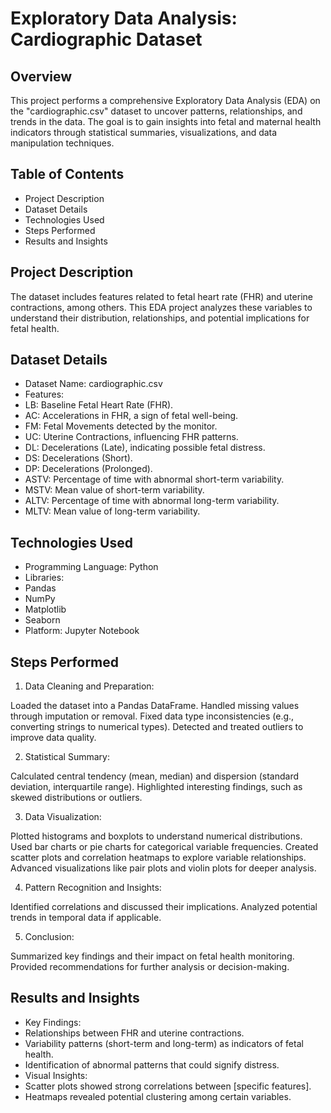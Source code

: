 # Exploratory Data Analysis: Cardiographic Dataset

## Overview
This project performs a comprehensive Exploratory Data Analysis (EDA) on the "cardiographic.csv" dataset to uncover patterns, relationships, and trends in the data. The goal is to gain insights into fetal and maternal health indicators through statistical summaries, visualizations, and data manipulation techniques.

## Table of Contents
* Project Description
* Dataset Details
* Technologies Used
* Steps Performed
* Results and Insights

## Project Description
The dataset includes features related to fetal heart rate (FHR) and uterine contractions, among others. This EDA project analyzes these variables to understand their distribution, relationships, and potential implications for fetal health.

## Dataset Details
* Dataset Name: cardiographic.csv
* Features:
* LB: Baseline Fetal Heart Rate (FHR).
* AC: Accelerations in FHR, a sign of fetal well-being.
* FM: Fetal Movements detected by the monitor.
* UC: Uterine Contractions, influencing FHR patterns.
* DL: Decelerations (Late), indicating possible fetal distress.
* DS: Decelerations (Short).
* DP: Decelerations (Prolonged).
* ASTV: Percentage of time with abnormal short-term variability.
* MSTV: Mean value of short-term variability.
* ALTV: Percentage of time with abnormal long-term variability.
* MLTV: Mean value of long-term variability.

## Technologies Used
* Programming Language: Python
* Libraries:
* Pandas
* NumPy
* Matplotlib
* Seaborn
* Platform: Jupyter Notebook
  
## Steps Performed
1. Data Cleaning and Preparation:

Loaded the dataset into a Pandas DataFrame.
Handled missing values through imputation or removal.
Fixed data type inconsistencies (e.g., converting strings to numerical types).
Detected and treated outliers to improve data quality.

2. Statistical Summary:

Calculated central tendency (mean, median) and dispersion (standard deviation, interquartile range).
Highlighted interesting findings, such as skewed distributions or outliers.

3. Data Visualization:

Plotted histograms and boxplots to understand numerical distributions.
Used bar charts or pie charts for categorical variable frequencies.
Created scatter plots and correlation heatmaps to explore variable relationships.
Advanced visualizations like pair plots and violin plots for deeper analysis.

4. Pattern Recognition and Insights:

Identified correlations and discussed their implications.
Analyzed potential trends in temporal data if applicable.

5. Conclusion:

Summarized key findings and their impact on fetal health monitoring.
Provided recommendations for further analysis or decision-making.

## Results and Insights
* Key Findings:
* Relationships between FHR and uterine contractions.
* Variability patterns (short-term and long-term) as indicators of fetal health.
* Identification of abnormal patterns that could signify distress.
* Visual Insights:
* Scatter plots showed strong correlations between [specific features].
* Heatmaps revealed potential clustering among certain variables.
